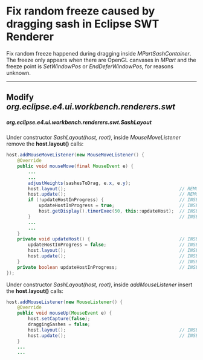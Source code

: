 Fix random freeze caused by dragging sash in Eclipse SWT Renderer
=================================================================

Fix random freeze happened during dragging inside *MPartSashContainer*. The
freeze only appears when there are OpenGL canvases in *MPart* and the freeze
point is *SetWindowPos* or *EndDeferWindowPos*, for reasons unknown.

------------------------------------------------------------------------------

Modify *org.eclipse.e4.ui.workbench.renderers.swt*
--------------------------------------------------

##### org.eclipse.e4.ui.workbench.renderers.swt.SashLayout

Under constructor *SashLayout(host, root)*, inside *MouseMoveListener* remove
the **host.layout()** calls:

```java
host.addMouseMoveListener(new MouseMoveListener() {
    @Override
    public void mouseMove(final MouseEvent e) {
        ...
        ...
        adjustWeights(sashesToDrag, e.x, e.y);
        host.layout();                                          // REMOVE
        host.update();                                          // REMOVE
        if (!updateHostInProgress) {                            // INSERT
            updateHostInProgress = true;                        // INSERT
            host.getDisplay().timerExec(50, this::updateHost);  // INSERT
        }                                                       // INSERT
        ...
        ...
    }
    private void updateHost() {                                 // INSERT
        updateHostInProgress = false;                           // INSERT
        host.layout();                                          // INSERT
        host.update();                                          // INSERT
    }                                                           // INSERT
    private boolean updateHostInProgress;                       // INSERT
});
```

Under constructor *SashLayout(host, root)*, inside *addMouseListener* insert
the **host.layout()** calls:

```java
host.addMouseListener(new MouseListener() {
    @Override
    public void mouseUp(MouseEvent e) {
        host.setCapture(false);
        draggingSashes = false;
        host.layout();                                          // INSERT
        host.update();                                          // INSERT
    }
    ...
    ...
```
